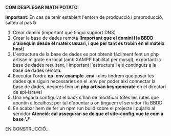 **COM DESPLEGAR MATH POTATO**:

**Important**: En cas de tenir establert l'entorn de prodcucció i preproducció, salteu al pas **5**

1. Crear domini (important que tingui support DNS)
2. Crear la base de dades remota (**Important que el domini i la BBDD s'aixequin desde el mateix usuari, i que per tant es trobin en el mateix host**)
3. L'estructura de la base de dades es pot obtenir fácilment fent un php artisan migrate en local (amb XAMPP habilitat per mysql), exportant la base de dades resultant, i important l'estructura i els continguts a la base de dades remota.
4. Executar l'ordre **cp .env.example .env** i dins tindrem que posar les dades que siguin necessaries en el .env per poder així connectar la base de dades, després fem un **php artisan key:generate** en el directori de api-laravel
5. Una vegada configurat el back s'han de modificar totes les rutes que apuntin a localhost per tal d'apuntar a on tinguem el servidor i la BBDD
6. En acabar hem de fer un npm run build sobre el projecte i pujarlo al servidor **Atenció: cal assegurar-se de que el vite-config.vue te com a base './'**
   
   

EN CONSTRUCCIÓ...
